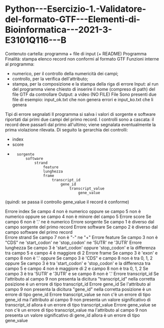# Python---Esercizio-1.-Validatore-del-formato-GTF---Elementi-di-Bioinformatica---2021-3-E3101Q116---B

Contenuto cartella: programma + file di input (+ README)
Programma
Finalità: stampa elenco record non conformi al formato GTF
Funzioni interne al programma: 
- numerico, per il controllo della numericità dei campi; 
- controllo, per la verifica dell'attributo; 
- stampa, per la composizione e la stampa della riga di errore
Input: al run del programma viene chiesto di inserire il nome (compreso di path) del file GTF da controllare
Output: a video (NO FILE)
File
Sono presenti due file di esempio: input_ok.txt che non genera errori e input_ko.txt che li genera

Tipi di errore segnalati
Il programma si salva i valori di sorgente e software riportati dai primi due campi del primo record.
I controlli sono a cascata: il record deve passarli dal primo all'ultimo; 
viene segnalata eventualmente la prima violazione rilevata.
Di seguito la gerarchia dei controlli:
- index
- 	score
-		sorgente
			software
				strand
					feature
					lunghezza
					frame
						transcript_id
							gene_id
								transcript_value
									gene_value
(quindi: se passa il controllo gene_value il record è conforme)

Errore index
Se campo 4 non è numerico oppure
se campo 5 non è numerico oppure
se campo 4 non è minore del campo 5
Errore score
Se campo 6 non è '.' ne è numerico
Errore sorgente
Se campo 1 è diverso dal campo sorgente del primo record
Errore software
Se campo 2 è diverso dal campo software del primo record	
Errore strand
Se campo 7 non è "-" ne "+"
Errore feature
Se campo 3 non è "CDS" ne 'start_codon' ne 'stop_codon' ne '5UTR' ne '3UTR'
Errore lunghezza
Se campo 3 è 'start_codon' oppure 'stop_codon' e la differenza tra campo 5 e campo 4 è maggiore di 2
Errore frame
Se campo 3 è 'exon' e campo 8 non è '.' oppure
Se campo 3 è 'CDS"  e campo 8 non è tra 0, 1, 2 oppure
Se campo 3 è tra 'start_codon' e 'stop_codon' e la differenza tra campo 5 e campo 4 non è maggiore di 2 e campo 8 non è tra 0, 1, 2 
Se campo 3 è tra '5UTR' e '3UTR' e se campo 8 non è '.'
Errore transcript_id
Se l'attributo al campo 9 non presenta la dicitura "transcript_id" nella corretta posizione è un errore di tipo transcript_id
Errore gene_id
Se l'attributo al campo 9 non presenta la dicitura "gene_id" nella corretta posizione è un errore di tipo gene_id
Errore transcript_value
se non c'è un errore di tipo gene_id ma l'attributo al campo 9 non presenta un valore significativo di transcript_id allora è un errore di tipo transcript_value
Errore gene_value
se non c'è un errore di tipo transcript_value ma l'attributo al campo 9 non presenta un valore significativo di gene_id allora è un errore di tipo gene_value
